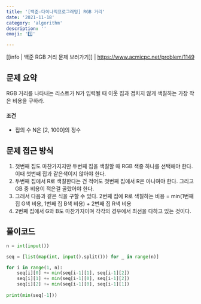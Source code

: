 ```yaml
---
title: '[백준-다이나믹프로그래밍] RGB 거리'
date: '2021-11-18'
category: 'algorithm'
description: ''
emoji: '1️⃣'

---
```


[[info | 백준 RGB 거리 문제 보러가기]]
| https://www.acmicpc.net/problem/1149

## 문제 요약

RGB 거리를 나타내는 리스트가 N가 입력될 때 이웃 집과 겹치지 않게 색칠하는 가장 작은 비용을 구하라.

#### 조건

- 집의 수 N은 [2, 1000]의 정수 

## 문제 접근 방식

1. 첫번째 집도 마찬가지지만 두번째 집을 색칠할 때 RGB 색중 하나를 선택해야 한다. 이때 첫번째 집과 같은색이지 않아야 한다.
1. 두번째 집에서 R로 색칠한다는 건 적어도 첫번째 집에서 R은 아니여야 한다. 그리고 GB 중 비용이 적은걸 골랐어야 한다.
1. 그래서 다음과 같은 식을 구할 수 있다. 2번째 집에 R로 색칠하는 비용 = min(1번째 집 G색 비용, 1번째 집 B색 비용) + 2번째 집 R색 비용
1. 2번째 집에서 G와 B도 마찬가지이며 각각의 경우에서 최선을 다하고 있는 것이다.

## 풀이코드

```python
n = int(input())

seq = [list(map(int, input().split())) for _ in range(n)]

for i in range(1, n):
	seq[i][0] += min(seq[i-1][1], seq[i-1][2])
	seq[i][1] += min(seq[i-1][0], seq[i-1][2])
	seq[i][2] += min(seq[i-1][0], seq[i-1][1])
	
print(min(seq[-1]))
```





